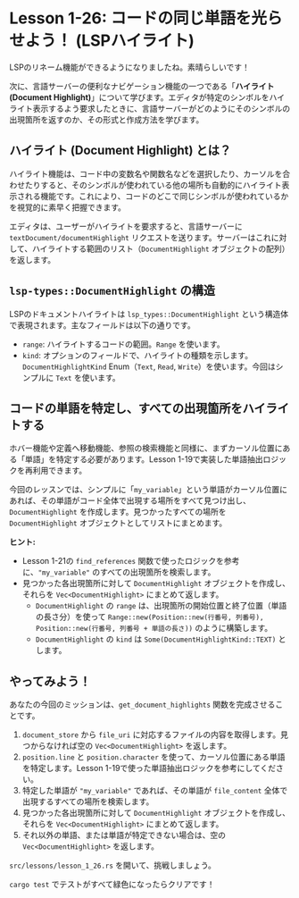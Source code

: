 
# Lesson 1-26: コードの同じ単語を光らせよう！ (LSPハイライト)

LSPのリネーム機能ができるようになりましたね。素晴らしいです！

次に、言語サーバーの便利なナビゲーション機能の一つである「**ハイライト (Document Highlight)**」について学びます。エディタが特定のシンボルをハイライト表示するよう要求したときに、言語サーバーがどのようにそのシンボルの出現箇所を返すのか、その形式と作成方法を学びます。

## ハイライト (Document Highlight) とは？

ハイライト機能は、コード中の変数名や関数名などを選択したり、カーソルを合わせたりすると、そのシンボルが使われている他の場所も自動的にハイライト表示される機能です。これにより、コードのどこで同じシンボルが使われているかを視覚的に素早く把握できます。

エディタは、ユーザーがハイライトを要求すると、言語サーバーに `textDocument/documentHighlight` リクエストを送ります。サーバーはこれに対して、ハイライトする範囲のリスト（`DocumentHighlight` オブジェクトの配列）を返します。

## `lsp-types::DocumentHighlight` の構造

LSPのドキュメントハイライトは `lsp_types::DocumentHighlight` という構造体で表現されます。主なフィールドは以下の通りです。

*   `range`: ハイライトするコードの範囲。`Range` を使います。
*   `kind`: オプションのフィールドで、ハイライトの種類を示します。`DocumentHighlightKind` Enum（`Text`, `Read`, `Write`）を使います。今回はシンプルに `Text` を使います。

## コードの単語を特定し、すべての出現箇所をハイライトする

ホバー機能や定義へ移動機能、参照の検索機能と同様に、まずカーソル位置にある「単語」を特定する必要があります。Lesson 1-19で実装した単語抽出ロジックを再利用できます。

今回のレッスンでは、シンプルに「`my_variable`」という単語がカーソル位置にあれば、その単語がコード全体で出現する場所をすべて見つけ出し、`DocumentHighlight` を作成します。見つかったすべての場所を `DocumentHighlight` オブジェクトとしてリストにまとめます。

**ヒント:**
*   Lesson 1-21の `find_references` 関数で使ったロジックを参考に、`"my_variable"` のすべての出現箇所を検索します。
*   見つかった各出現箇所に対して `DocumentHighlight` オブジェクトを作成し、それらを `Vec<DocumentHighlight>` にまとめて返します。
    *   `DocumentHighlight` の `range` は、出現箇所の開始位置と終了位置（単語の長さ分）を使って `Range::new(Position::new(行番号, 列番号), Position::new(行番号, 列番号 + 単語の長さ))` のように構築します。
    *   `DocumentHighlight` の `kind` は `Some(DocumentHighlightKind::TEXT)` とします。

## やってみよう！

あなたの今回のミッションは、`get_document_highlights` 関数を完成させることです。

1.  `document_store` から `file_uri` に対応するファイルの内容を取得します。見つからなければ空の `Vec<DocumentHighlight>` を返します。
2.  `position.line` と `position.character` を使って、カーソル位置にある単語を特定します。Lesson 1-19で使った単語抽出ロジックを参考にしてください。
3.  特定した単語が `"my_variable"` であれば、その単語が `file_content` 全体で出現するすべての場所を検索します。
4.  見つかった各出現箇所に対して `DocumentHighlight` オブジェクトを作成し、それらを `Vec<DocumentHighlight>` にまとめて返します。
5.  それ以外の単語、または単語が特定できない場合は、空の `Vec<DocumentHighlight>` を返します。

`src/lessons/lesson_1_26.rs` を開いて、挑戦しましょう。

`cargo test` でテストがすべて緑色になったらクリアです！
